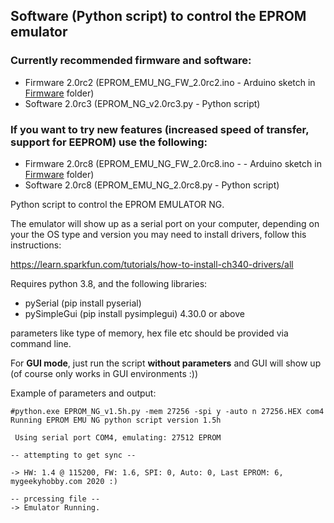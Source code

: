 ## Software (Python script) to control the EPROM emulator

### Currently recommended firmware and software:
* Firmware 2.0rc2 (EPROM_EMU_NG_FW_2.0rc2.ino - Arduino sketch in [Firmware](https://github.com/Kris-Sekula/EPROM-EMU-NG/tree/master/Firmware) folder)
* Software 2.0rc3 (EPROM_NG_v2.0rc3.py - Python script)

### If you want to try new features (increased speed of transfer, support for EEPROM) use the following:
* Firmware 2.0rc8 (EPROM_EMU_NG_FW_2.0rc8.ino - - Arduino sketch in [Firmware](https://github.com/Kris-Sekula/EPROM-EMU-NG/tree/master/Firmware) folder)
* Software 2.0rc8 (EPROM_EMU_NG_2.0rc8.py - Python script)

Python script to control the EPROM EMULATOR NG.

The emulator will show up as a serial port on your computer, depending on your the OS type and version you may need to install drivers, follow this instructions:

https://learn.sparkfun.com/tutorials/how-to-install-ch340-drivers/all

Requires python 3.8, and the following libraries:
* pySerial (pip install pyserial)
* pySimpleGui (pip install pysimplegui) 4.30.0 or above

parameters like type of memory, hex file etc should be provided via command line.

For **GUI mode**, just run the script **without parameters** and GUI will show up (of course only works in GUI environments :))

Example of parameters and output:
```
#python.exe EPROM_NG_v1.5h.py -mem 27256 -spi y -auto n 27256.HEX com4
Running EPROM EMU NG python script version 1.5h

 Using serial port COM4, emulating: 27512 EPROM

-- attempting to get sync --

-> HW: 1.4 @ 115200, FW: 1.6, SPI: 0, Auto: 0, Last EPROM: 6, mygeekyhobby.com 2020 :)

-- prcessing file --
-> Emulator Running.
```
